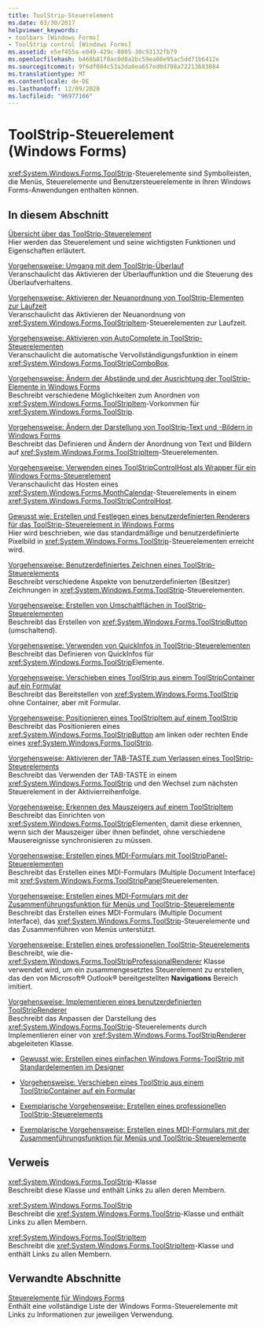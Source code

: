 ```yaml
---
title: ToolStrip-Steuerelement
ms.date: 03/30/2017
helpviewer_keywords:
- toolbars [Windows Forms]
- ToolStrip control [Windows Forms]
ms.assetid: e5ef455a-e049-429c-8005-30c93132fb79
ms.openlocfilehash: b468b81f0ac0d0a2bc59ea08e95ac5dd71b6412e
ms.sourcegitcommit: 9f6df084c53a3da0ea657ed0d708a72213683084
ms.translationtype: MT
ms.contentlocale: de-DE
ms.lasthandoff: 12/09/2020
ms.locfileid: "96977166"
---
```

# <a name="toolstrip-control-windows-forms"></a>ToolStrip-Steuerelement (Windows Forms)
<xref:System.Windows.Forms.ToolStrip>-Steuerelemente sind Symbolleisten, die Menüs, Steuerelemente und Benutzersteuerelemente in Ihren Windows Forms-Anwendungen enthalten können.  
  
## <a name="in-this-section"></a>In diesem Abschnitt  
 [Übersicht über das ToolStrip-Steuerelement](toolstrip-control-overview-windows-forms.md)  
 Hier werden das Steuerelement und seine wichtigsten Funktionen und Eigenschaften erläutert.  
  
 [Vorgehensweise: Umgang mit dem ToolStrip-Überlauf](how-to-manage-toolstrip-overflow-in-windows-forms.md)  
 Veranschaulicht das Aktivieren der Überlauffunktion und die Steuerung des Überlaufverhaltens.  
  
 [Vorgehensweise: Aktivieren der Neuanordnung von ToolStrip-Elementen zur Laufzeit](how-to-enable-reordering-of-toolstrip-items-at-run-time-in-windows-forms.md)  
 Veranschaulicht das Aktivieren der Neuanordnung von <xref:System.Windows.Forms.ToolStripItem>-Steuerelementen zur Laufzeit.  
  
 [Vorgehensweise: Aktivieren von AutoComplete in ToolStrip-Steuerelementen](how-to-enable-autocomplete-in-toolstrip-controls-in-windows-forms.md)  
 Veranschaulicht die automatische Vervollständigungsfunktion in einem <xref:System.Windows.Forms.ToolStripComboBox>.  
  
 [Vorgehensweise: Ändern der Abstände und der Ausrichtung der ToolStrip-Elemente in Windows Forms](how-to-change-the-spacing-and-alignment-of-toolstrip-items-in-windows-forms.md)  
 Beschreibt verschiedene Möglichkeiten zum Anordnen von <xref:System.Windows.Forms.ToolStripItem>-Vorkommen für <xref:System.Windows.Forms.ToolStrip>.  
  
 [Vorgehensweise: Ändern der Darstellung von ToolStrip-Text und -Bildern in Windows Forms](how-to-change-the-appearance-of-toolstrip-text-and-images-in-windows-forms.md)  
 Beschreibt das Definieren und Ändern der Anordnung von Text und Bildern auf <xref:System.Windows.Forms.ToolStripItem>-Steuerelementen.  
  
 [Vorgehensweise: Verwenden eines ToolStripControlHost als Wrapper für ein Windows Forms-Steuerelement](how-to-wrap-a-windows-forms-control-with-toolstripcontrolhost.md)  
 Veranschaulicht das Hosten eines <xref:System.Windows.Forms.MonthCalendar>-Steuerelements in einem <xref:System.Windows.Forms.ToolStripControlHost>.  
  
 [Gewusst wie: Erstellen und Festlegen eines benutzerdefinierten Renderers für das ToolStrip-Steuerelement in Windows Forms](create-and-set-a-custom-renderer-for-the-toolstrip-control-in-wf.md)  
 Hier wird beschrieben, wie das standardmäßige und benutzerdefinierte Pixelbild in <xref:System.Windows.Forms.ToolStrip>-Steuerelementen erreicht wird.  
  
 [Vorgehensweise: Benutzerdefiniertes Zeichnen eines ToolStrip-Steuerelements](how-to-custom-draw-a-toolstrip-control.md)  
 Beschreibt verschiedene Aspekte von benutzerdefinierten (Besitzer) Zeichnungen in <xref:System.Windows.Forms.ToolStrip>-Steuerelementen.  
  
 [Vorgehensweise: Erstellen von Umschaltflächen in ToolStrip-Steuerelementen](how-to-create-toggle-buttons-in-toolstrip-controls.md)  
 Beschreibt das Erstellen von <xref:System.Windows.Forms.ToolStripButton> (umschaltend).  
  
 [Vorgehensweise: Verwenden von QuickInfos in ToolStrip-Steuerelementen](how-to-use-tooltips-in-toolstrip-controls.md)  
 Beschreibt das Definieren von QuickInfos für <xref:System.Windows.Forms.ToolStrip>Elemente.  
  
 [Vorgehensweise: Verschieben eines ToolStrip aus einem ToolStripContainer auf ein Formular](how-to-move-a-toolstrip-out-of-a-toolstripcontainer-onto-a-form.md)  
 Beschreibt das Bereitstellen von <xref:System.Windows.Forms.ToolStrip> ohne Container, aber mit Formular.  
  
 [Vorgehensweise: Positionieren eines ToolStripItem auf einem ToolStrip](how-to-position-a-toolstripitem-on-a-toolstrip.md)  
 Beschreibt das Positionieren eines <xref:System.Windows.Forms.ToolStripButton> am linken oder rechten Ende eines <xref:System.Windows.Forms.ToolStrip>.  
  
 [Vorgehensweise: Aktivieren der TAB-TASTE zum Verlassen eines ToolStrip-Steuerelements](how-to-enable-the-tab-key-to-move-out-of-a-toolstrip-control.md)  
 Beschreibt das Verwenden der TAB-TASTE in einem <xref:System.Windows.Forms.ToolStrip> und den Wechsel zum nächsten Steuerelement in der Aktivierreihenfolge.  
  
 [Vorgehensweise: Erkennen des Mauszeigers auf einem ToolStripItem](how-to-detect-when-the-mouse-pointer-is-over-a-toolstripitem.md)  
 Beschreibt das Einrichten von <xref:System.Windows.Forms.ToolStrip>Elementen, damit diese erkennen, wenn sich der Mauszeiger über ihnen befindet, ohne verschiedene Mausereignisse synchronisieren zu müssen.  
  
 [Vorgehensweise: Erstellen eines MDI-Formulars mit ToolStripPanel-Steuerelementen](how-to-create-an-mdi-form-with-toolstrippanel-controls.md)  
 Beschreibt das Erstellen eines MDI-Formulars (Multiple Document Interface) mit <xref:System.Windows.Forms.ToolStripPanel>Steuerelementen.  
  
 [Vorgehensweise: Erstellen eines MDI-Formulars mit der Zusammenführungsfunktion für Menüs und ToolStrip-Steuerelemente](how-to-create-an-mdi-form-with-menu-merging-and-toolstrip-controls.md)  
 Beschreibt das Erstellen eines MDI-Formulars (Multiple Document Interface), das <xref:System.Windows.Forms.ToolStrip>-Steuerelemente und das Zusammenführen von Menüs unterstützt.  
  
 [Vorgehensweise: Erstellen eines professionellen ToolStrip-Steuerelements](how-to-create-a-professionally-styled-toolstrip-control.md)  
 Beschreibt, wie die- <xref:System.Windows.Forms.ToolStripProfessionalRenderer> Klasse verwendet wird, um ein zusammengesetztes Steuerelement zu erstellen, das den von Microsoft® Outlook® bereitgestellten **Navigations** Bereich imitiert.  
  
 [Vorgehensweise: Implementieren eines benutzerdefinierten ToolStripRenderer](how-to-implement-a-custom-toolstriprenderer.md)  
 Beschreibt das Anpassen der Darstellung des <xref:System.Windows.Forms.ToolStrip>-Steuerelements durch Implementieren einer von <xref:System.Windows.Forms.ToolStripRenderer> abgeleiteten Klasse.  
  
- [Gewusst wie: Erstellen eines einfachen Windows Forms-ToolStrip mit Standardelementen im Designer](create-a-basic-wf-toolstrip-with-standard-items-using-the-designer.md)  
  
- [Vorgehensweise: Verschieben eines ToolStrip aus einem ToolStripContainer auf ein Formular](how-to-move-a-toolstrip-out-of-a-toolstripcontainer-onto-a-form.md)  
  
- [Exemplarische Vorgehensweise: Erstellen eines professionellen ToolStrip-Steuerelements](walkthrough-creating-a-professionally-styled-toolstrip-control.md)  
  
- [Exemplarische Vorgehensweise: Erstellen eines MDI-Formulars mit der Zusammenführungsfunktion für Menüs und ToolStrip-Steuerelemente](walkthrough-creating-an-mdi-form-with-menu-merging-and-toolstrip-controls.md)  
  
## <a name="reference"></a>Verweis  
 <xref:System.Windows.Forms.ToolStrip>-Klasse  
 Beschreibt diese Klasse und enthält Links zu allen deren Membern.  
  
 <xref:System.Windows.Forms.ToolStrip>  
 Beschreibt die <xref:System.Windows.Forms.ToolStrip>-Klasse und enthält Links zu allen Membern.  
  
 <xref:System.Windows.Forms.ToolStripItem>  
 Beschreibt die <xref:System.Windows.Forms.ToolStripItem>-Klasse und enthält Links zu allen Membern.  
  
## <a name="related-sections"></a>Verwandte Abschnitte  
 [Steuerelemente für Windows Forms](controls-to-use-on-windows-forms.md)  
 Enthält eine vollständige Liste der Windows Forms-Steuerelemente mit Links zu Informationen zur jeweiligen Verwendung.
